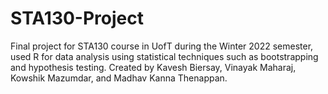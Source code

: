 # STA130-Project
Final project for STA130 course in UofT during the Winter 2022 semester, used R for data analysis using statistical techniques such as bootstrapping and hypothesis testing. Created by Kavesh Biersay, Vinayak Maharaj, Kowshik Mazumdar, and Madhav Kanna Thenappan.
